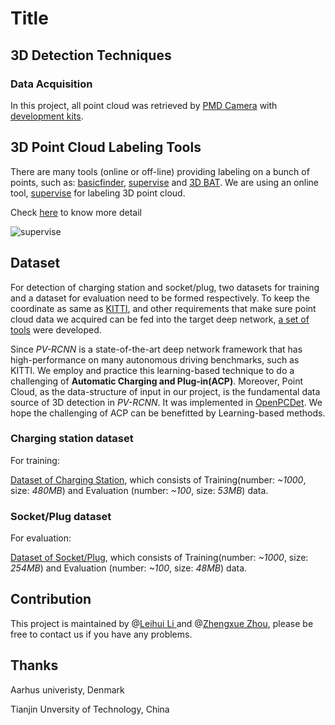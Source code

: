# Title

## 3D Detection Techniques

### Data Acquisition

In this project, all point cloud was retrieved by [PMD Camera](https://pmdtec.com/picofamily/monstar/) with [development kits](https://github.com/Gltina/PMD_Camera).

## 3D Point Cloud Labeling Tools

There are many tools (online or off-line) providing labeling on a bunch of points, such as: [basicfinder](https://www.basicfinder.com/en/), [supervise](https://supervise.ly/lidar-3d-cloud/) and [3D BAT](https://github.com/walzimmer/3d-bat).
We are using an online tool, [supervise](https://supervise.ly/lidar-3d-cloud/) for labeling 3D point cloud.

Check [here](https://supervise.ly/lidar-3d-cloud) to know more detail

![supervise](./images/supervise.gif)

## Dataset

For detection of charging station and socket/plug, two datasets for training and a dataset for evaluation need to be formed respectively. To keep the coordinate as same as [KITTI](http://www.cvlibs.net/datasets/kitti/eval_object.php?obj_benchmark=3d), and other requirements that make sure point cloud data we acquired can be fed into the target deep network, [a set of tools](./tools) were developed.

Since *PV-RCNN* is a state-of-the-art deep network framework that has high-performance on many autonomous driving benchmarks, such as KITTI. We employ and practice this learning-based technique to do a challenging of **Automatic Charging and Plug-in(ACP)**. Moreover, Point Cloud, as the data-structure of input in our project, is the fundamental data source of 3D detection in *PV-RCNN*. It was implemented in [OpenPCDet](https://github.com/open-mmlab/OpenPCDet). We hope the challenging of ACP can be benefitted by Learning-based methods.

### Charging station dataset

For training:

[Dataset of Charging Station](https://drive.google.com/drive/folders/1Mts3K7f51GTvJlAWqqSl5bIP3-BD1Ghh?usp=sharing), which consists of Training(number: *~1000*, size: *480MB*) and Evaluation (number: *~100*, size: *53MB*) data.

### Socket/Plug dataset

For evaluation:

[Dataset of Socket/Plug](https://drive.google.com/drive/folders/1rzPJ6BZGA8h2TIgAkqdqAQC_bGNGD6z7?usp=sharing),
which consists of Training(number: *~1000*, size: *254MB*) and Evaluation (number: *~100*, size: *48MB*) data.

## Contribution

This project is maintained by @[Leihui Li ](https://github.com/Gltina) and @[Zhengxue Zhou](zhouzx@eng.au.dk), please be free to contact us if you have any problems.

## Thanks

Aarhus univeristy, Denmark

Tianjin Unversity of Technology, China
